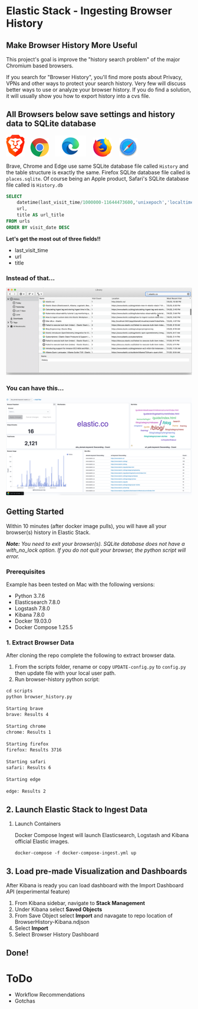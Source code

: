 # Elastic Stack - Ingesting Browser History

## Make Browser History More Useful

This project's goal is improve the "history search problem" of the major Chromium based browsers.

If you search for "Browser History", you'll find more posts about Privacy, VPNs and other ways to protect your search history. Very few will discuss better ways to use or analyze your browser history. If you do find a solution, it will usually show you how to export history into a cvs file.


## All Browsers below save settings and history data to SQLite database

<img src="./images/brave-logo.png" width="50">&nbsp;&nbsp;&nbsp;&nbsp;<img src="./images/chrome-logo.png" width="50">&nbsp;&nbsp;&nbsp;&nbsp;<img src="./images/edge-logo.png" width="85">&nbsp;&nbsp;&nbsp;&nbsp; <img src="./images/firefox-logo.png" width="50">&nbsp;&nbsp;&nbsp;&nbsp; <img src="./images/safari-logo.png" width="50"> 


Brave, Chrome and Edge use same SQLite database file called `History` and the table structure is exactly the same. Firefox SQLite database file called is `places.sqlite`. Of course being an Apple product, Safari's SQLite database file called is `History.db`

```sql
SELECT 
	datetime(last_visit_time/1000000-11644473600,'unixepoch','localtime') AS visit_date, 
	url, 
	title AS url_title  
FROM urls 
ORDER BY visit_date DESC
```

**Let's get the most out of three fields!!**
- last_visit_time
- url
- title

### Instead of that...
![](./images/BrowserHistory.png)

### You can have this...
![](./images/BrowserHistoryDashboard.png)



## Getting Started

Within 10 minutes (after docker image pulls), you will have all your browser(s) history in Elastic Stack.

<em>**Note:** You need to exit your browser(s). SQLite database does not have a with_no_lock option. If you do not quit your browser, the python script will error.</em>

### Prerequisites

Example has been tested on Mac with the following versions:
- Python 3.7.6
- Elasticsearch 7.8.0
- Logstash 7.8.0
- Kibana 7.8.0
- Docker 19.03.0
- Docker Compose 1.25.5

### 1. Extract Browser Data

After cloning the repo complete the following to extract browser data.
1. From the scripts folder, rename or copy `UPDATE-config.py` to `config.py` then update file with your local user path. 
2. Run browser-history python script:

```shell
cd scripts
python browser_history.py

Starting brave
brave: Results 4

Starting chrome
chrome: Results 1

Starting firefox
firefox: Results 3716

Starting safari
safari: Results 6

Starting edge

edge: Results 2
```

## 2. Launch Elastic Stack to Ingest Data

1. Launch Containers

	Docker Compose Ingest will launch Elasticsearch, Logstash and Kibana official Elastic images.
	```shell
	docker-compose -f docker-compose-ingest.yml up
	```

## 3. Load pre-made Visualization and Dashboards
After Kibana is ready you can load dashboard with the Import Dashboard API (experimental feature)
1. From Kibana sidebar, navigate to **Stack Management**
2. Under Kibana select **Saved Objects**
3. From Save Object select **Import** and navagate to repo location of BrowserHistory-Kibana.ndjson
4. Select **Import**
5. Select Browser History Dashboard

## Done!

# ToDo
- Workflow Recommendations
- Gotchas 